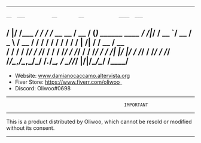 --------------------------------------------------------------------------------
    __  ___          __        __             ____  ___
   /  |/  /___ _____/ /__     / /_  __  __   / __ \/ (_)      ______  ____
  / /|_/ / __ `/ __  / _ \   / __ \/ / / /  / / / / / / | /| / / __ \/ __ \
 / /  / / /_/ / /_/ /  __/  / /_/ / /_/ /  / /_/ / / /| |/ |/ / /_/ / /_/ /
/_/  /_/\__,_/\__,_/\___/  /_.___/\__, /   \____/_/_/ |__/|__/\____/\____/
                                 /____/
--------------------------------------------------------------------------------

 - Website: www.damianocaccamo.altervista.org
 - Fiver Store: https://www.fiverr.com/oliwoo_
 - Discord: Oliwoo#0698

--------------------------------------------------------------------------------
								                IMPORTANT
--------------------------------------------------------------------------------

This is a product distributed by Oliwoo, which cannot be resold or
modified without its consent.

--------------------------------------------------------------------------------
